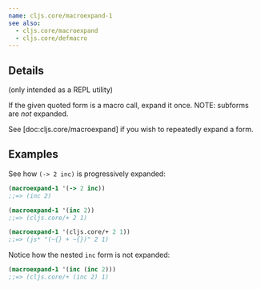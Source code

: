 ```yaml
---
name: cljs.core/macroexpand-1
see also:
  - cljs.core/macroexpand
  - cljs.core/defmacro
---
```


## Details

(only intended as a REPL utility)

If the given quoted form is a macro call, expand it once. NOTE: subforms are
_not_ expanded.

See [doc:cljs.core/macroexpand] if you wish to repeatedly expand a form.


## Examples

See how `(-> 2 inc)` is progressively expanded:

```clj
(macroexpand-1 '(-> 2 inc))
;;=> (inc 2)

(macroexpand-1 '(inc 2))
;;=> (cljs.core/+ 2 1)

(macroexpand-1 '(cljs.core/+ 2 1))
;;=> (js* "(~{} + ~{})" 2 1)
```

Notice how the nested `inc` form is not expanded:

```clj
(macroexpand-1 '(inc (inc 2)))
;;=> (cljs.core/+ (inc 2) 1)
```
